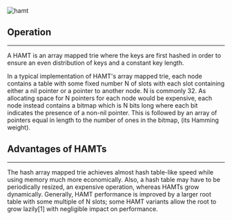 ![hamt](http://i.imgur.com/LbtuEa0.png)

## Operation
---------------
A HAMT is an array mapped trie where the keys are first hashed in order to ensure an even distribution of keys and a constant key length.

In a typical implementation of HAMT's array mapped trie, each node contains a table with some fixed number N of slots with each slot containing either a nil pointer or a pointer to another node. N is commonly 32. As allocating space for N pointers for each node would be expensive, each node instead contains a bitmap which is N bits long where each bit indicates the presence of a non-nil pointer. This is followed by an array of pointers equal in length to the number of ones in the bitmap, (its Hamming weight).

## Advantages of HAMTs
-------------------------
The hash array mapped trie achieves almost hash table-like speed while using memory much more economically. Also, a hash table may have to be periodically resized, an expensive operation, whereas HAMTs grow dynamically. Generally, HAMT performance is improved by a larger root table with some multiple of N slots; some HAMT variants allow the root to grow lazily[1] with negligible impact on performance.

